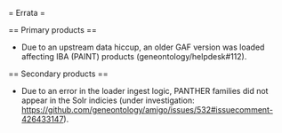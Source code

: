 
= Errata =

== Primary products ==

* Due to an upstream data hiccup, an older GAF version was loaded affecting IBA (PAINT) products (geneontology/helpdesk#112).

== Secondary products ==

* Due to an error in the loader ingest logic, PANTHER families did not appear in the Solr indicies (under investigation: https://github.com/geneontology/amigo/issues/532#issuecomment-426433147).
